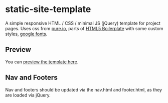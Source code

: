 # static-site-template

A simple responsive HTML / CSS / minimal JS (jQuery) template for project pages. Uses css from [pure.io](https://purecss.io/start/), parts of [HTML5 Boilerplate](https://html5boilerplate.com/) with some custom styles, [google fonts](https://fonts.google.com/).

## Preview

You can [preview the template here](https://exactlyallan.github.io/static-site-template/).

## Nav and Footers

Nav and footers should be updated via the nav.html and footer.html, as they are loaded via jQuery. 
